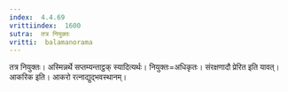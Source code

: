 ```yaml
---
index:  4.4.69
vrittiindex:  1600
sutra:  तत्र नियुक्तः
vritti:  balamanorama 
---
```


तत्र नियुक्तः। अस्मिन्नर्थे सप्तम्यन्ताट्ठक् स्यादित्यर्थः। नियुक्तः=अधिकृतः। संरक्षणादौ प्रेरित इति यावत्। आकरिक इति। आकरो रत्नाद्युद्भवस्थानम्। 

